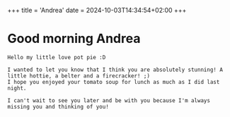 +++
title = 'Andrea'
date = 2024-10-03T14:34:54+02:00
+++

# Good morning Andrea

```
Hello my little love pot pie :D 

I wanted to let you know that I think you are absolutely stunning! A little hottie, a belter and a firecracker! ;) 
I hope you enjoyed your tomato soup for lunch as much as I did last night. 

I can't wait to see you later and be with you because I'm always missing you and thinking of you! 
```